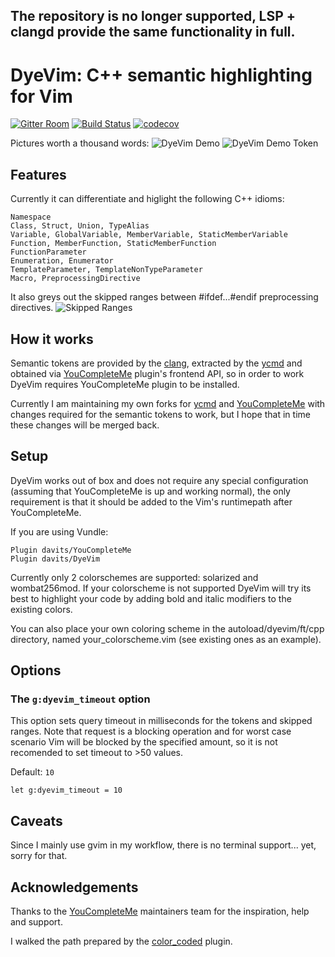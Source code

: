 ## The repository is no longer supported, LSP + clangd provide the same functionality in full.

DyeVim: C++ semantic highlighting for Vim
=========================================
[![Gitter Room](https://img.shields.io/gitter/room/davits/DyeVim.svg)](https://gitter.im/DyeVim/master)
[![Build Status](https://travis-ci.org/davits/DyeVim.svg?branch=master)](https://travis-ci.org/davits/DyeVim)
[![codecov](https://codecov.io/gh/davits/DyeVim/branch/master/graph/badge.svg)](https://codecov.io/gh/davits/DyeVim)

Pictures worth a thousand words:
![DyeVim Demo](http://i.imgur.com/ASQnHS0.png?1)
![DyeVim Demo Token](http://i.imgur.com/kGhMXab.png?1)

Features
-------------

Currently it can differentiate and higlight the following C++ idioms:

    Namespace
    Class, Struct, Union, TypeAlias
    Variable, GlobalVariable, MemberVariable, StaticMemberVariable
    Function, MemberFunction, StaticMemberFunction
    FunctionParameter
    Enumeration, Enumerator
    TemplateParameter, TemplateNonTypeParameter
    Macro, PreprocessingDirective

It also greys out the skipped ranges between #ifdef...#endif preprocessing directives.
![Skipped Ranges](http://i.imgur.com/049354Y.png?1)

How it works
------------

Semantic tokens are provided by the [clang](http://clang.llvm.org/),
extracted by the [ycmd](https://github.com/davits/ycmd) and obtained via
[YouCompleteMe](https://github.com/davits/YouCompleteMe) plugin's frontend API,
so in order to work DyeVim requires YouCompleteMe plugin to be installed.

Currently I am maintaining my own forks for
[ycmd](https://github.com/davits/ycmd) and
[YouCompleteMe](https://github.com/davits/YouCompleteMe) with changes required
for the semantic tokens to work, but I hope that in time these changes will be
merged back.

Setup
-----

DyeVim works out of box and does not require any special configuration
(assuming that YouCompleteMe is up and working normal), the only requirement
is that it should be added to the Vim's runtimepath after YouCompleteMe.

If you are using Vundle:

    Plugin davits/YouCompleteMe
    Plugin davits/DyeVim

Currently only 2 colorschemes are supported: solarized and wombat256mod.
If your colorscheme is not supported DyeVim will try its best to highlight
your code by adding bold and italic modifiers to the existing colors.

You can also place your own coloring scheme in the autoload/dyevim/ft/cpp
directory, named your_colorscheme.vim (see existing ones as an example).

Options
-------

### The `g:dyevim_timeout` option

This option sets query timeout in milliseconds for the tokens and
skipped ranges. Note that request is a blocking operation and for worst case
scenario Vim will be blocked by the specified amount, so it is not recomended to
set timeout to >50 values.

Default: `10`

```viml
let g:dyevim_timeout = 10
```

Caveats
-------

Since I mainly use gvim in my workflow, there is no terminal support... yet,
sorry for that.


Acknowledgements
----------------

Thanks to the [YouCompleteMe](https://github.com/Valloric/YouCompleteMe)
maintainers team for the inspiration, help and support.

I walked the path prepared by the
[color_coded](https://github.com/jeaye/color_coded) plugin.
